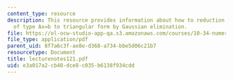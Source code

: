 ```yaml
---
content_type: resource
description: This resource provides information about how to reduction a equation
  of type Ax=b to triangular form by Gaussian elimination.
file: https://ol-ocw-studio-app-qa.s3.amazonaws.com/courses/10-34-numerical-methods-applied-to-chemical-engineering-fall-2005/e3a017a2cb48dce8c035b6138f934cdd_lecturenotes121.pdf
file_type: application/pdf
parent_uid: 8f7a6c3f-ae8e-d368-a734-bbe5d06c21b7
resourcetype: Document
title: lecturenotes121.pdf
uid: e3a017a2-cb48-dce8-c035-b6138f934cdd
---
```

